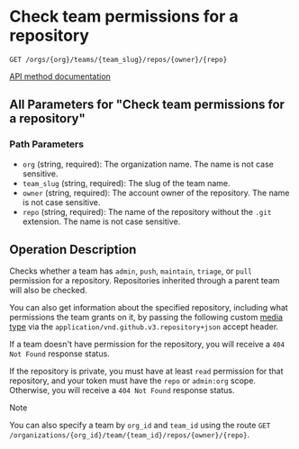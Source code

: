 # Check team permissions for a repository

`GET /orgs/{org}/teams/{team_slug}/repos/{owner}/{repo}`

[API method documentation](https://docs.github.com/rest/teams/teams#check-team-permissions-for-a-repository)

## All Parameters for "Check team permissions for a repository"

### Path Parameters

- `org` (string, required): The organization name. The name is not case sensitive.
- `team_slug` (string, required): The slug of the team name.
- `owner` (string, required): The account owner of the repository. The name is not case sensitive.
- `repo` (string, required): The name of the repository without the `.git` extension. The name is not case sensitive.

## Operation Description

Checks whether a team has `admin`, `push`, `maintain`, `triage`, or `pull` permission for a repository. Repositories inherited through a parent team will also be checked.

You can also get information about the specified repository, including what permissions the team grants on it, by passing the following custom [media type](https://docs.github.com/rest/using-the-rest-api/getting-started-with-the-rest-api#media-types/) via the `application/vnd.github.v3.repository+json` accept header.

If a team doesn't have permission for the repository, you will receive a `404 Not Found` response status.

If the repository is private, you must have at least `read` permission for that repository, and your token must have the `repo` or `admin:org` scope. Otherwise, you will receive a `404 Not Found` response status.

> [!NOTE]
> You can also specify a team by `org_id` and `team_id` using the route `GET /organizations/{org_id}/team/{team_id}/repos/{owner}/{repo}`.
